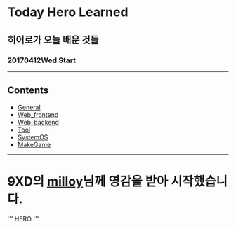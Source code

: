 # Today Hero Learned
## 히어로가 오늘 배운 것들
### 20170412Wed Start

<hr/>

## Contents
- [General](#General)
- [Web_frontend](#Web_frontend)
- [Web_backend](#Web_backend)
- [Tool](#Tool)
- [SystemOS](#SystemOS)
- [MakeGame](#MakeGame)

<hr/>

# 9XD의 [milloy](https://github.com/milooy/TIL/blob/master/README.md)님께 영감을 받아 시작했습니다.
'''
HERO
'''